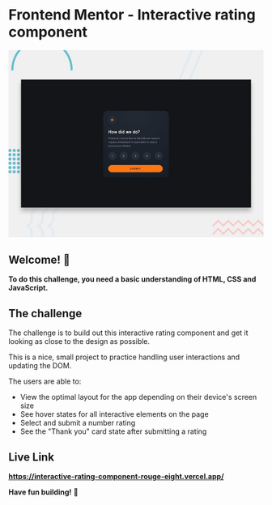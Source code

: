 # Frontend Mentor - Interactive rating component

![Design preview for the Interactive rating component coding challenge](./design/desktop-preview.jpg)

## Welcome! 👋

**To do this challenge, you need a basic understanding of HTML, CSS and JavaScript.**

## The challenge

The challenge is to build out this interactive rating component and get it looking as close to the design as possible.

This is a nice, small project to practice handling user interactions and updating the DOM.

The users are able to:

- View the optimal layout for the app depending on their device's screen size
- See hover states for all interactive elements on the page
- Select and submit a number rating
- See the "Thank you" card state after submitting a rating


## Live Link
**https://interactive-rating-component-rouge-eight.vercel.app/**


**Have fun building!** 🚀
